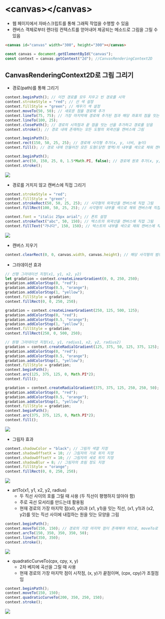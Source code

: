 # \<canvas\>\</canvas\>
* 웹 페이지에서 자바스크립트를 통해 그래픽 작업을 수행할 수 있음
* 캔버스 객체로부터 렌더링 컨텍스트를 얻어내어 제공되는 메소드로 그림을 그릴 수 있음
```html
<canvas id="canvas" width="300", height="300"></canvas>
```
```javascript
const canvas = document.getElementById("canvas");
const context = canvas.getContext("2d"); //CanvasRenderingContext2D
```
## CanvasRenderingContext2D로 그림 그리기
* 경로(path)를 통해 그리기
```javascript
context.beginPath(); // 이전 경로를 모두 지우고 빈 경로를 시작
context.strokeStyle = "red"; // 선 색 설정
context.fillStyle = "green"; // 채우기 색 설정
context.moveTo(50, 50); // 새로운 점을 경로에 추가
context.lineTo(75, 75); // 가장 마지막에 경로에 추가된 점과 해당 좌표의 점을 잇는 선 추가
context.lineTo(100, 25);
context.closePath(); // 경로의 시작점과 끝 점을 잇는 선을 추가하고 경로를 닫음
context.stroke(); // 경로 내에 존재하는 모든 도형의 외곽선을 캔버스에 그림

context.beginPath();
context.rect(150, 50, 25, 25); // 경로에 사각형 추가(x, y, 너비, 높이)
context.fill(); // 경로 내에 만들어진 모든 도형(닫힌 영역)의 내부를 색으로 채워 캔버스에 그림

context.beginPath();
context.arc(50, 150, 25, 0, 1.5*Math.PI, false); // 경로에 원호 추가(x, y, 반지름, 시작각도, 끝각도, 방향(생략가능, 디폴트:false(시계방향))
context.stroke();
```
<img src="https://user-images.githubusercontent.com/67459853/106387862-13918600-641f-11eb-992d-cf82322d3699.PNG">

* 경로를 거치지 않고 캔버스에 직접 그리기
```javascript
context.strokeStyle = "red";
context.fillStyle = "green";
context.strokeRect(50, 50, 25, 25); // 사각형의 외곽선을 캔버스에 직접 그림
context.fillRect(100, 50, 25, 25); // 사각형의 내부를 색으로 채워 캔버스에 직접 그림

context.font = "italic 25px arial"; // 폰트 설정
context.strokeText("abc", 50, 150); // 텍스트의 외곽선을 캔버스에 직접 그림
context.fillText("가나다", 150, 150); // 텍스트의 내부를 색으로 채워 캔버스에 직접 그림
```
<img src="https://user-images.githubusercontent.com/67459853/106388009-e5f90c80-641f-11eb-8f8e-31798e5511e2.PNG">

* 캔버스 지우기
```javascript
context.clearRect(0, 0, canvas.width, canvas.height); // 해당 사각형의 범위 안에 있는 그림을 지움
```

* 그라데이션 효과
```javascript
// 선형 그라데이션 지정(x1, y1, x2, y2)
let gradation = context.createLinearGradient(0, 0, 250, 250);
gradation.addColorStop(0, "red");
gradation.addColorStop(0.5, "orange");
gradation.addColorStop(1, "yellow");
context.fillStyle = gradation;
context.fillRect(0, 0, 250, 250);

gradation = context.createLinearGradient(250, 125, 500, 125);
gradation.addColorStop(0, "red");
gradation.addColorStop(0.5, "orange");
gradation.addColorStop(1, "yellow");
context.fillStyle = gradation;
context.fillRect(250, 0, 500, 250);

// 원형 그라데이션 지정(x1, y1, radius1, x2, y2, radius2)
gradation = context.createRadialGradient(125, 375, 50, 125, 375, 125);
gradation.addColorStop(0, "red");
gradation.addColorStop(0.5, "orange");
gradation.addColorStop(1, "yellow");
context.fillStyle = gradation;
context.beginPath();
context.arc(125, 375, 125, 0, Math.PI*2);
context.fill();

gradation = context.createRadialGradient(375, 375, 125, 250, 250, 50);
gradation.addColorStop(0, "red");
gradation.addColorStop(0.5, "orange");
gradation.addColorStop(1, "yellow");
context.fillStyle = gradation;
context.beginPath();
context.arc(375, 375, 125, 0, Math.PI*2);
context.fill();
```
<img src="https://user-images.githubusercontent.com/67459853/107852948-d386c600-6e56-11eb-8c6e-07be06bed9c9.PNG">

* 그림자 효과
```javascript
context.shadowColor = "black"; // 그림자 색깔 지정
context.shadowOffsetX = 10; // 그림자의 가로 위치 지정
context.shadowOffsetY = 10; // 그림자의 세로 위치 지정
context.shadowBlur = 8; // 그림자의 흐림 정도 지정
context.fillStyle = "orange";
context.fillRect(0, 0, 250, 250);
```
<img src="https://user-images.githubusercontent.com/67459853/107877571-9ed74500-6f10-11eb-89eb-2f57de754d81.PNG">

* artTo(x1, y1, x2, y2, radius)
  * 두 직선 사이의 호를 그릴 때 사용 (두 직선이 평행하지 않아야 함)
  * 주로 곡선 모서리를 만드는데 활용됨
  * 현재 경로의 가장 마지막 점(x0, y0)과 (x1, y1)을 잇는 직선, (x1, y1)과 (x2, y2)를 잇는 직선 사이에 내접하는 원을 잇는 모양을 그림
```javascript
context.beginPath();
context.moveTo(150, 150); // 경로의 가장 마지막 점이 존재해야 하므로, moveTo로 x0, y0 지정
context.arcTo(150, 350, 350, 350, 50);
context.lineTo(350, 350);
context.stroke();
```
<img src="https://user-images.githubusercontent.com/67459853/107961197-e9c48b80-6fe8-11eb-924a-74cbc2c04a92.PNG">

* quadraticCurveTo(cpx, cpy, x, y)
  * 2차 베지에 곡선을 그릴 때 사용
  * 현재 경로의 가장 마지막 점이 시작점, (x, y)가 끝점이며, (cpx, cpy)가 조절점임
```javascript
context.beginPath();
context.moveTo(150, 150);
context.quadraticCurveTo(200, 350, 250, 150);
context.stroke();
```
<img src="https://user-images.githubusercontent.com/67459853/107966230-e502d600-6fee-11eb-98ad-f2ddf210b557.PNG">
